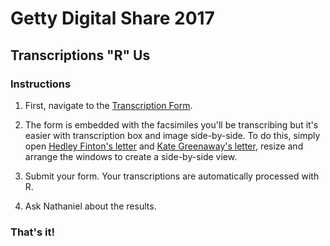 # Getty Digital Share 2017
## Transcriptions "R" Us

### Instructions
1. First, navigate to the [Transcription Form](https://goo.gl/forms/TgYfZ24YAeS0HpcH3).

2. The form is embedded with the facsimiles you'll be transcribing but it's easier with transcription box and image side-by-side. To do this, simply open [Hedley Finton's letter](http://hdl.handle.net/10020/860525_d166) and [Kate Greenaway's letter](http://hdl.handle.net/10020/860525_d202), resize and arrange the windows to create a side-by-side view.

3. Submit your form. Your transcriptions are automatically processed with R.

4. Ask Nathaniel about the results.

### That's it!
